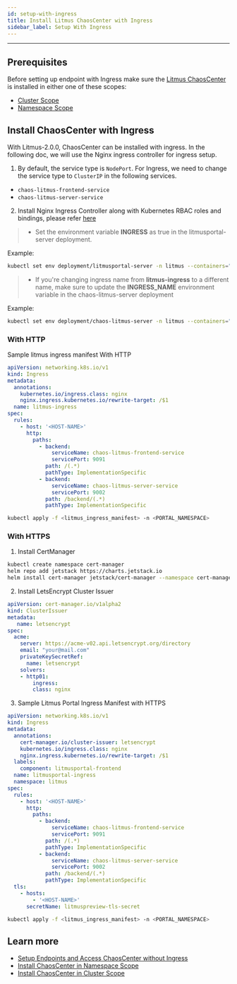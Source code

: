 ```yaml
---
id: setup-with-ingress
title: Install Litmus ChaosCenter with Ingress
sidebar_label: Setup With Ingress
---
```


---

## Prerequisites

Before setting up endpoint with Ingress make sure the [Litmus ChaosCenter](../getting-started/resources.md#chaoscenter) is installed in either one of these scopes:

- [Cluster Scope](chaoscenter-cluster-scope-installation.md)
- [Namespace Scope](chaoscenter-namespace-scope-installation.md)

## Install ChaosCenter with Ingress

With Litmus-2.0.0, ChaosCenter can be installed with ingress.
In the following doc, we will use the Nginx ingress controller for ingress setup.

1. By default, the service type is `NodePort`. For Ingress, we need to change the service type to `ClusterIP` in the following services.

- `chaos-litmus-frontend-service`
- `chaos-litmus-server-service`

2. Install Nginx Ingress Controller along with Kubernetes RBAC roles and bindings, please refer [here](https://kubernetes.github.io/ingress-nginx/deploy/#installation-guide)

> - Set the environment variable **INGRESS** as true in the litmusportal-server deployment.

Example:
```bash
kubectl set env deployment/litmusportal-server -n litmus --containers="graphql-server" INGRESS="true"
```

> - If you're changing ingress name from **litmus-ingress** to a different name, make sure to update the **INGRESS_NAME** environment variable in the chaos-litmus-server deployment

Example:
```bash
kubectl set env deployment/chaos-litmus-server -n litmus --containers="graphql-server" INGRESS_NAME="litmus-ingress"
```

### With HTTP

Sample litmus ingress manifest With HTTP

```yaml
apiVersion: networking.k8s.io/v1
kind: Ingress
metadata:
  annotations:
    kubernetes.io/ingress.class: nginx
    nginx.ingress.kubernetes.io/rewrite-target: /$1
  name: litmus-ingress
spec:
  rules:
    - host: '<HOST-NAME>'
      http:
        paths:
          - backend:
              serviceName: chaos-litmus-frontend-service
              servicePort: 9091
            path: /(.*)
            pathType: ImplementationSpecific
          - backend:
              serviceName: chaos-litmus-server-service
              servicePort: 9002
            path: /backend/(.*)
            pathType: ImplementationSpecific
```

```bash
kubectl apply -f <litmus_ingress_manifest> -n <PORTAL_NAMESPACE>
```

### With HTTPS

1. Install CertManager

```bash
kubectl create namespace cert-manager
helm repo add jetstack https://charts.jetstack.io
helm install cert-manager jetstack/cert-manager --namespace cert-manager --create-namespace --version v1.3.0 --set installCRDs=true
```

2. Install LetsEncrypt Cluster Issuer

```yaml
apiVersion: cert-manager.io/v1alpha2
kind: ClusterIssuer
metadata:
   name: letsencrypt
spec:
  acme:
    server: https://acme-v02.api.letsencrypt.org/directory
    email: "your@mail.com"
    privateKeySecretRef:
      name: letsencrypt
    solvers:
    - http01:
     	ingress:
        class: nginx
```

3. Sample Litmus Portal Ingress Manifest with HTTPS

```yaml
apiVersion: networking.k8s.io/v1
kind: Ingress
metadata:
  annotations:
    cert-manager.io/cluster-issuer: letsencrypt
    kubernetes.io/ingress.class: nginx
    nginx.ingress.kubernetes.io/rewrite-target: /$1
  labels:
    component: litmusportal-frontend
  name: litmusportal-ingress
  namespace: litmus
spec:
  rules:
    - host: '<HOST-NAME>'
      http:
        paths:
          - backend:
              serviceName: chaos-litmus-frontend-service
              servicePort: 9091
            path: /(.*)
            pathType: ImplementationSpecific
          - backend:
              serviceName: chaos-litmus-server-service
              servicePort: 9002
            path: /backend/(.*)
            pathType: ImplementationSpecific
  tls:
    - hosts:
        - '<HOST-NAME>'
      secretName: litmuspreview-tls-secret
```

```bash
kubectl apply -f <litmus_ingress_manifest> -n <PORTAL_NAMESPACE>
```

## Learn more

- [Setup Endpoints and Access ChaosCenter without Ingress](setup-without-ingress.md)
- [Install ChaosCenter in Namespace Scope](chaoscenter-namespace-scope-installation.md)
- [Install ChaosCenter in Cluster Scope](chaoscenter-cluster-scope-installation.md)
